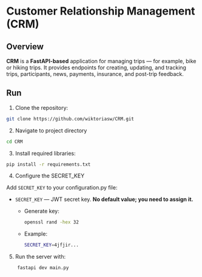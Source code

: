 # Customer Relationship Management (CRM)

## Overview

**CRM** is a **FastAPI-based** application for managing trips — for example, bike or hiking trips. It provides endpoints for creating, updating, and tracking trips, participants, news, payments, insurance, and post-trip feedback.

## Run

1. Clone the repository:
```bash
git clone https://github.com/wiktoriasw/CRM.git
```

2. Navigate to project directory
```bash
cd CRM
```

3. Install required libraries:
```bash
pip install -r requirements.txt
```
4. Configure the SECRET_KEY

Add `SECRET_KEY` to your configuration.py file:

- `SECRET_KEY` — JWT secret key. **No default value; you need to assign it.**
   
    - Generate key:
        ```bash
        openssl rand -hex 32
        ```
    - Example: 
        ```bash
        SECRET_KEY=4jfjir...
        ```
5. Run the server with:
```bash
    fastapi dev main.py
```